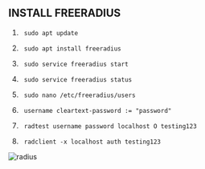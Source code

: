 ## INSTALL FREERADIUS

1.      sudo apt update


   
2.      sudo apt install freeradius

   
3.      sudo service freeradius start

 
4.      sudo service freeradius status

   
5.      sudo nano /etc/freeradius/users

  
6.      username cleartext-password := "password"

    
7.      radtest username password localhost O testing123

    
8.      radclient -x localhost auth testing123

 
![radius](https://github.com/smk4hebat/ahrull/assets/156273663/268279fc-a8d8-46e1-9147-136ff1b235e1)
